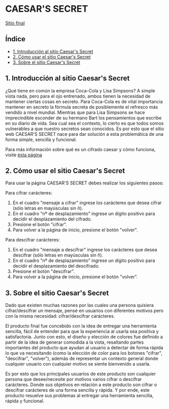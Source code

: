 # CAESAR'S SECRET

[Sitio final](https://t-barrios.github.io/DEV005-cipher/src/)

## Índice

* [1. Introducción al sitio Caesar's Secret](#1-introducción-al-sitio-Caesar's-Secret)
* [2. Cómo usar el sitio Caesar's Secret](#2-cómo-usar-el-sitio-Caesar's-Secret)
* [3. Sobre el sitio Caesar's Secret](#3-sobre-el-sitio-Caesar's-Secret)

## 1. Introducción al sitio Caesar's Secret

¿Qué tiene en común la empresa Coca-Cola y Lisa Simpsons? 
A simple vista nada, pero para el ojo entrenado, ambos tienen la necesidad de mantener ciertas cosas en secreto. Para Coca-Cola es de vital importancia mantener en secreto la fórmula secreta de posiblemente el refresco más vendido a nivel mundial. Mientras que para Lisa Simpsons se hace imprecindible esconder de su hermano Bart los pensamientos que escribe en su diario de vida. Sea cual sea el contexto, lo cierto es que todos somos vulnerables a que nuestro secretos sean conocidos. Es por esto que el sitio web CAESAR'S SECRET nace para dar solución a esta problemática de una forma simple, sencilla y funcional.

Para más información sobre qué es un cifrado caesar y cómo funciona, visite [ésta página](https://en.wikipedia.org/wiki/Caesar_cipher)

## 2. Cómo usar el sitio Caesar's Secret

Para usar la página CAESAR'S SECRET debes realizar los siguientes pasos:

Para cifrar carácteres:
1. En el cuadro "mensaje a cifrar" ingrese los carácteres que desea cifrar (sólo letras en mayúsculas sin ñ).
2. En el cuadro "nº de desplazamiento" ingrese un dígito positivo para decidir el desplazamiento del cifrado.
3. Presione el botón "cifrar".
4. Para volver a la página de inicio, presione el botón "volver".

Para descifrar carácteres:
1. En el cuadro "mensaje a descifrar" ingrese los carácteres que desea descifrar (sólo letras en mayúsculas sin ñ).
2. En el cuadro "nº de desplazamiento" ingrese un dígito positivo para decidir el desplazamiento del descifrado.
3. Presione el botón "descifrar".
4. Para volver a la página de inicio, presione el botón "volver".

## 3. Sobre el sitio Caesar's Secret

Dado que existen muchas razones por las cuales una persona quisiera cifrar/descifrar un mensaje, pensé en usuarios con diferentes motivos pero con la misma necesidad: cifrar/descifrar carácteres.

El producto final fue concebido con la idea de entregar una herramienta sencilla, fácil de entender para que la experiencia al usarla sea positiva y satisfactoria. Junto con esto, el diseño y elección de colores fue definido a partir de la idea de generar comodida a la vista, resaltando partes importantes del producto que ayudan al usuario a detectar de forma rápida lo que va necesitando (como la elección de color para los botones "cifrar", "descifrar", "volver"), además de representar un contexto general donde cualquier usuario con cualquier motivo se siente bienvenido a usarla.

Es por esto que los principales usuarios de este producto son cualquier persona que desee/necesite por motivos varios cifrar o descifrar carácteres. Donde sus objetivos en relación a este producto son cifrar o descifrar carácteres de una forma sencilla y rápida. Y por ende, este producto resuelve sus problemas al entregar una herramienta sencilla, rápida y funcional.
